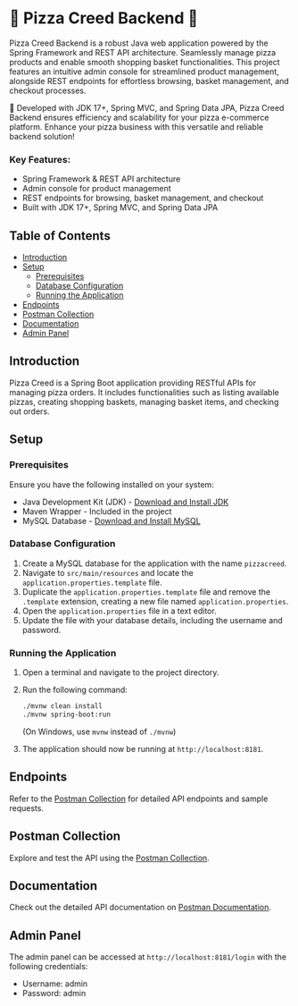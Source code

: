 # 🍕 Pizza Creed Backend 🍕
Pizza Creed Backend is a robust Java web application powered by the Spring Framework and REST API architecture. Seamlessly manage pizza products and enable smooth shopping basket functionalities. This project features an intuitive admin console for streamlined product management, alongside REST endpoints for effortless browsing, basket management, and checkout processes.

🚀 Developed with JDK 17+, Spring MVC, and Spring Data JPA, Pizza Creed Backend ensures efficiency and scalability for your pizza e-commerce platform. Enhance your pizza business with this versatile and reliable backend solution!

<h3>Key Features:</h3>
<ul>
  <li>Spring Framework & REST API architecture</li>
  <li>Admin console for product management</li>
  <li>REST endpoints for browsing, basket management, and checkout</li>
  <li>Built with JDK 17+, Spring MVC, and Spring Data JPA</li>
</ul>

## Table of Contents
- [Introduction](#introduction)
- [Setup](#setup)
  - [Prerequisites](#prerequisites)
  - [Database Configuration](#database-configuration)
  - [Running the Application](#running-the-application)
- [Endpoints](#endpoints)
- [Postman Collection](#postman-collection)
- [Documentation](#documentation)
- [Admin Panel](#admin-panel)

## Introduction

Pizza Creed is a Spring Boot application providing RESTful APIs for managing pizza orders. It includes functionalities such as listing available pizzas, creating shopping baskets, managing basket items, and checking out orders.

## Setup

### Prerequisites

Ensure you have the following installed on your system:

- Java Development Kit (JDK) - [Download and Install JDK](https://adoptopenjdk.net/)
- Maven Wrapper - Included in the project
- MySQL Database - [Download and Install MySQL](https://dev.mysql.com/downloads/)

### Database Configuration

1. Create a MySQL database for the application with the name `pizzacreed`.
2. Navigate to `src/main/resources` and locate the `application.properties.template` file.
3. Duplicate the `application.properties.template` file and remove the `.template` extension, creating a new file named `application.properties`.
4. Open the `application.properties` file in a text editor.
5. Update the file with your database details, including the username and password.

### Running the Application

1. Open a terminal and navigate to the project directory.
2. Run the following command:
   ```bash
   ./mvnw clean install
   ./mvnw spring-boot:run
   ```
   (On Windows, use `mvnw` instead of `./mvnw`)
   
3. The application should now be running at `http://localhost:8181`.

## Endpoints
Refer to the [Postman Collection](https://www.postman.com/speeding-capsule-928798/workspace/nibm-ead-2/collection/30452672-92f8720f-f44f-4fe4-b82f-9e1b98d1a2a5?action=share&creator=30452672) for detailed API endpoints and sample requests.

## Postman Collection
Explore and test the API using the [Postman Collection](https://www.postman.com/speeding-capsule-928798/workspace/nibm-ead-2/collection/30452672-92f8720f-f44f-4fe4-b82f-9e1b98d1a2a5?action=share&creator=30452672).

## Documentation
Check out the detailed API documentation on [Postman Documentation](https://documenter.getpostman.com/view/35088245/2sA3XJnREA).

## Admin Panel
The admin panel can be accessed at `http://localhost:8181/login` with the following credentials:

- Username: admin
- Password: admin
